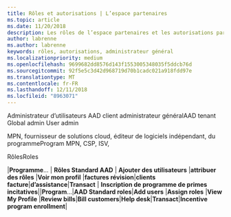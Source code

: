 ```yaml
---
title: Rôles et autorisations | L’espace partenaires
ms.topic: article
ms.date: 11/20/2018
description: Les rôles de l’espace partenaires et les autorisations par programme
author: labrenne
ms.author: labrenne
keywords: rôles, autorisations, administrateur général
ms.localizationpriority: medium
ms.openlocfilehash: 9699682dd8576d143f1553005348035f5ddcb76d
ms.sourcegitcommit: 92f5e5c3d42d968719d70b1cadc021a918fdd97e
ms.translationtype: MT
ms.contentlocale: fr-FR
ms.lasthandoff: 12/11/2018
ms.locfileid: "8963071"
---
```

<span data-ttu-id="d6ff4-104">Administrateur d’utilisateurs AAD client administrateur général</span><span class="sxs-lookup"><span data-stu-id="d6ff4-104">AAD tenant Global admin User admin</span></span>


<span data-ttu-id="d6ff4-105">MPN, fournisseur de solutions cloud, éditeur de logiciels indépendant, du programme</span><span class="sxs-lookup"><span data-stu-id="d6ff4-105">Program MPN, CSP, ISV,</span></span>  

<span data-ttu-id="d6ff4-106">Rôles</span><span class="sxs-lookup"><span data-stu-id="d6ff4-106">Roles</span></span>


<span data-ttu-id="d6ff4-107">|**Programme**… | **Rôles Standard AAD** | **Ajouter des utilisateurs**   |**attribuer des rôles**   |**Voir mon profil**   |**factures révision**|**clients facture**|**d’assistance**|**Transact** | **Inscription de programme de primes incitatives**|</span><span class="sxs-lookup"><span data-stu-id="d6ff4-107">|**Program**...|**AAD Standard roles**|**Add users**   |**Assign roles**   |**View My Profile**   |**Review bills**|**Bill customers**|**Help desk**|**Transact**|**Incentive program enrollment**|</span></span> 